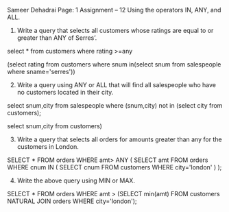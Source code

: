 Sameer Dehadrai Page: 1
Assignment – 12
Using the operators IN, ANY, and ALL.
1) Write a query that selects all customers whose ratings are equal to or greater than ANY of Serres’.

select * from customers where rating  >=any

(select rating from customers where snum in(select snum from salespeople where sname='serres'))



2) Write a query using ANY or ALL that will find all salespeople who have no customers located in their city.

select snum,city from salespeople where (snum,city) not in (select city from customers);

select snum,city from customers)





3) Write a query that selects all orders for amounts greater than any for the customers in London.

SELECT * FROM orders
    WHERE amt> ANY
    ( SELECT amt  FROM orders
     WHERE cnum IN
         ( SELECT cnum
          FROM customers
          WHERE city='london' ) );

4) Write the above query using MIN or MAX.

SELECT *
    FROM orders
    WHERE amt >
    (SELECT min(amt)
     FROM customers
     NATURAL JOIN orders
     WHERE city='london');